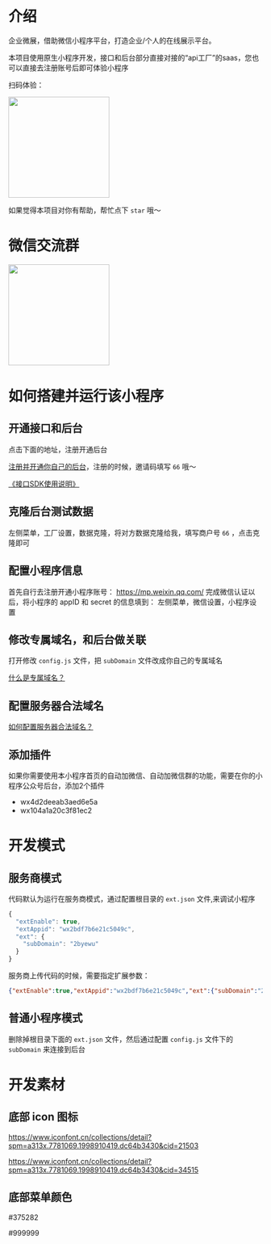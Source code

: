 # 介绍

企业微展，借助微信小程序平台，打造企业/个人的在线展示平台。

本项目使用原生小程序开发，接口和后台部分直接对接的“api工厂”的saas，您也可以直接去注册账号后即可体验小程序

扫码体验：

<img src="https://7.s2m.cc/2021/10/05/a4cee443-cb69-441e-b440-3d436310f206.jpeg" width="200px">


如果觉得本项目对你有帮助，帮忙点下 `star` 哦～

# 微信交流群

<img src="https://dcdn.it120.cc/2021/12/13/088bbe8e-9740-4158-835c-3e2c7d941b1a.png" width="200px">

# 如何搭建并运行该小程序

## 开通接口和后台

点击下面的地址，注册开通后台

[注册并开通你自己的后台](https://admin.it120.cc/)，注册的时候，邀请码填写 `66` 哦～

[《接口SDK使用说明》](https://www.yuque.com/apifm/nu0f75)

## 克隆后台测试数据

左侧菜单，工厂设置，数据克隆，将对方数据克隆给我，填写商户号 `66` ，点击克隆即可

## 配置小程序信息

首先自行去注册开通小程序账号： https://mp.weixin.qq.com/
完成微信认证以后，将小程序的 appID 和 secret 的信息填到：
左侧菜单，微信设置，小程序设置

## 修改专属域名，和后台做关联

打开修改 `config.js` 文件，把 `subDomain` 文件改成你自己的专属域名

[什么是专属域名？](https://www.it120.cc/help/qr6l4m.html)

## 配置服务器合法域名

[如何配置服务器合法域名？](https://www.it120.cc/help/tvpou9.html)

## 添加插件

如果你需要使用本小程序首页的自动加微信、自动加微信群的功能，需要在你的小程序公众号后台，添加2个插件
- wx4d2deeab3aed6e5a
- wx104a1a20c3f81ec2

# 开发模式

## 服务商模式

代码默认为运行在服务商模式，通过配置根目录的 `ext.json` 文件,来调试小程序

```js
{
  "extEnable": true,
  "extAppid": "wx2bdf7b6e21c5049c",
  "ext": {
    "subDomain": "2byewu"
  }
}
```

服务商上传代码的时候，需要指定扩展参数：

```json
{"extEnable":true,"extAppid":"wx2bdf7b6e21c5049c","ext":{"subDomain":"2byewu"}}
```

## 普通小程序模式

删除掉根目录下面的 `ext.json` 文件，然后通过配置 `config.js` 文件下的 `subDomain` 来连接到后台


# 开发素材


## 底部 icon 图标

https://www.iconfont.cn/collections/detail?spm=a313x.7781069.1998910419.dc64b3430&cid=21503

https://www.iconfont.cn/collections/detail?spm=a313x.7781069.1998910419.dc64b3430&cid=34515

## 底部菜单颜色

#375282

#999999


